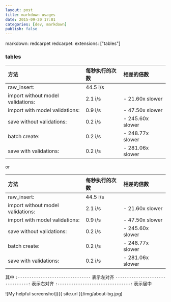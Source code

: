 ```yaml
---
layout: post
title: markdown usages
date: 2015-09-20 17:01
categories: [dev, markdown]
publish: false
---
```


markdown: redcarpet
redcarpet:
  extensions: ["tables"]

### tables

|方法                                | 每秒执行的次数 | 相差的倍数       |
| :-------------------------------- | :----------- | :------------- |
|raw_insert:                        | 44.5 i/s     |                |
|import without model validations:  | 2.1 i/s      | - 21.60x slower|
|import with model validations:     | 0.9 i/s      | - 47.50x slower|
|save without validations:          | 0.2 i/s      | - 245.60x slower|
|batch create:                      | 0.2 i/s      | - 248.77x slower|
|save with validations:             | 0.2 i/s      | - 281.06x slower|

or

方法                                | 每秒执行的次数 | 相差的倍数
 :-------------------------------- | :----------- | :-------------
raw_insert:                        | 44.5 i/s     |
import without model validations:  | 2.1 i/s      | - 21.60x slower
import with model validations:     | 0.9 i/s      | - 47.50x slower
save without validations:          | 0.2 i/s      | - 245.60x slower
batch create:                      | 0.2 i/s      | - 248.77x slower
save with validations:             | 0.2 i/s      | - 281.06x slower

其中
`:--------------------------------` 表示左对齐
`--------------------------------:` 表示右对齐
`:--------------------------------:` 表示居中


![My helpful screenshot]({{ site.url }}/img/about-bg.jpg)
